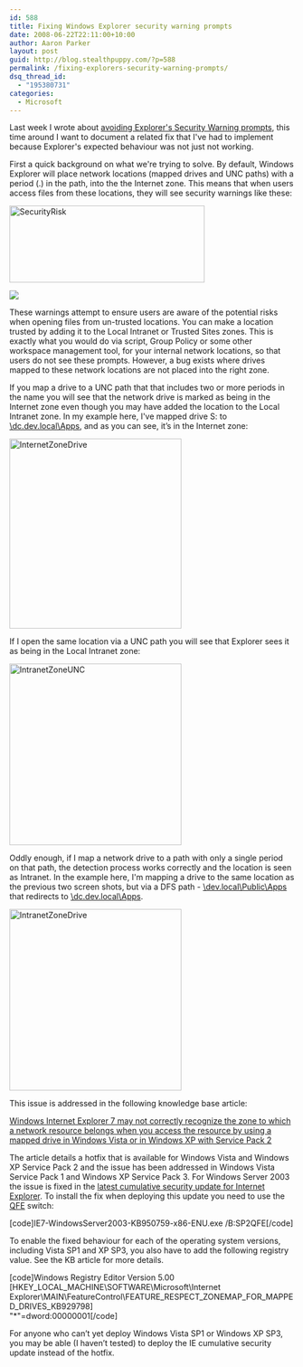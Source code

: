 ```yaml
---
id: 588
title: Fixing Windows Explorer security warning prompts
date: 2008-06-22T22:11:00+10:00
author: Aaron Parker
layout: post
guid: http://blog.stealthpuppy.com/?p=588
permalink: /fixing-explorers-security-warning-prompts/
dsq_thread_id:
  - "195380731"
categories:
  - Microsoft
---
```

Last week I wrote about [avoiding Explorer's Security Warning prompts](http://stealthpuppy.com/windows/avoiding-explorers-security-warning-prompts), this time around I want to document a related fix that I've had to implement because Explorer's expected behaviour was not just not working.

First a quick background on what we're trying to solve. By default, Windows Explorer will place network locations (mapped drives and UNC paths) with a period (.) in the path, into the the Internet zone. This means that when users access files from these locations, they will see security warnings like these:

<img src="http://stealthpuppy.com/wp-content/uploads/2008/06/securityrisk.png" border="0" alt="SecurityRisk" width="345" height="136" /> 

![](http://stealthpuppy.com/wp-content/uploads/2008/06/securitywarning.png) 

These warnings attempt to ensure users are aware of the potential risks when opening files from un-trusted locations. You can make a location trusted by adding it to the Local Intranet or Trusted Sites zones. This is exactly what you would do via script, Group Policy or some other workspace management tool, for your internal network locations, so that users do not see these prompts. However, a bug exists where drives mapped to these network locations are not placed into the right zone.

If you map a drive to a UNC path that that includes two or more periods in the name you will see that the network drive is marked as being in the Internet zone even though you may have added the location to the Local Intranet zone. In my example here, I've mapped drive S: to [\\dc.dev.local\Apps](file://\\dc.dev.local\Apps), and as you can see, it’s in the Internet zone:

<img src="http://stealthpuppy.com/wp-content/uploads/2008/06/internetzonedrive.png" border="0" alt="InternetZoneDrive" width="304" height="336" /> 

If I open the same location via a UNC path you will see that Explorer sees it as being in the Local Intranet zone:

<img src="http://stealthpuppy.com/wp-content/uploads/2008/06/intranetzoneunc.png" border="0" alt="IntranetZoneUNC" width="304" height="321" /> 

Oddly enough, if I map a network drive to a path with only a single period on that path, the detection process works correctly and the location is seen as Intranet. In the example here, I'm mapping a drive to the same location as the previous two screen shots, but via a DFS path - [\\dev.local\Public\Apps](file://\\dev.local\Public\Apps) that redirects to [\\dc.dev.local\Apps](file://\\dc.dev.local\Apps).

<img src="http://stealthpuppy.com/wp-content/uploads/2008/06/intranetzonedrive.png" border="0" alt="IntranetZoneDrive" width="304" height="321" /> 

This issue is addressed in the following knowledge base article:

[Windows Internet Explorer 7 may not correctly recognize the zone to which a network resource belongs when you access the resource by using a mapped drive in Windows Vista or in Windows XP with Service Pack 2](http://support.microsoft.com/kb/929798)

The article details a hotfix that is available for Windows Vista and Windows XP Service Pack 2 and the issue has been addressed in Windows Vista Service Pack 1 and Windows XP Service Pack 3. For Windows Server 2003 the issue is fixed in the [latest cumulative security update for Internet Explorer](http://www.microsoft.com/technet/security/bulletin/MS08-031.mspx). To install the fix when deploying this update you need to use the [QFE](http://searchwinit.techtarget.com/sDefinition/0,,sid1_gci753550,00.html) switch:

[code]IE7-WindowsServer2003-KB950759-x86-ENU.exe /B:SP2QFE[/code]

To enable the fixed behaviour for each of the operating system versions, including Vista SP1 and XP SP3, you also have to add the following registry value. See the KB article for more details.

[code]Windows Registry Editor Version 5.00  
[HKEY\_LOCAL\_MACHINE\SOFTWARE\Microsoft\Internet Explorer\MAIN\FeatureControl\FEATURE\_RESPECT\_ZONEMAP\_FOR\_MAPPED\_DRIVES\_KB929798]  
"*"=dword:00000001[/code]

For anyone who can’t yet deploy Windows Vista SP1 or Windows XP SP3, you may be able (I haven’t tested) to deploy the IE cumulative security update instead of the hotfix.